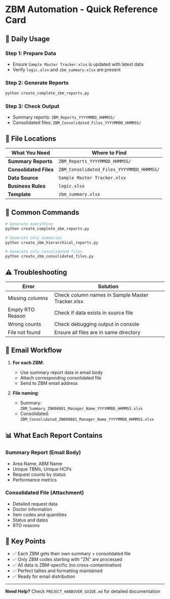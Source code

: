 # ZBM Automation - Quick Reference Card

## 🚀 Daily Usage

### **Step 1: Prepare Data**
- Ensure `Sample Master Tracker.xlsx` is updated with latest data
- Verify `logic.xlsx` and `zbm_summary.xlsx` are present

### **Step 2: Generate Reports**
```bash
python create_complete_zbm_reports.py
```

### **Step 3: Check Output**
- Summary reports: `ZBM_Reports_YYYYMMDD_HHMMSS/`
- Consolidated files: `ZBM_Consolidated_Files_YYYYMMDD_HHMMSS/`

## 📁 File Locations

| What You Need | Where to Find |
|---------------|---------------|
| **Summary Reports** | `ZBM_Reports_YYYYMMDD_HHMMSS/` |
| **Consolidated Files** | `ZBM_Consolidated_Files_YYYYMMDD_HHMMSS/` |
| **Data Source** | `Sample Master Tracker.xlsx` |
| **Business Rules** | `logic.xlsx` |
| **Template** | `zbm_summary.xlsx` |

## 🔧 Common Commands

```bash
# Generate everything
python create_complete_zbm_reports.py

# Generate only summaries
python create_zbm_hierarchical_reports.py

# Generate only consolidated files
python create_zbm_consolidated_files.py
```

## ⚠️ Troubleshooting

| Error | Solution |
|-------|----------|
| Missing columns | Check column names in Sample Master Tracker.xlsx |
| Empty RTO Reason | Check if data exists in source file |
| Wrong counts | Check debugging output in console |
| File not found | Ensure all files are in same directory |

## 📧 Email Workflow

1. **For each ZBM**:
   - Use summary report data in email body
   - Attach corresponding consolidated file
   - Send to ZBM email address

2. **File naming**:
   - Summary: `ZBM_Summary_ZN000881_Manager_Name_YYYYMMDD_HHMMSS.xlsx`
   - Consolidated: `ZBM_Consolidated_ZN000881_Manager_Name_YYYYMMDD_HHMMSS.xlsx`

## 📊 What Each Report Contains

### **Summary Report** (Email Body)
- Area Name, ABM Name
- Unique TBMs, Unique HCPs
- Request counts by status
- Performance metrics

### **Consolidated File** (Attachment)
- Detailed request data
- Doctor information
- Item codes and quantities
- Status and dates
- RTO reasons

## 🎯 Key Points

- ✅ Each ZBM gets their own summary + consolidated file
- ✅ Only ZBM codes starting with "ZN" are processed
- ✅ All data is ZBM-specific (no cross-contamination)
- ✅ Perfect tallies and formatting maintained
- ✅ Ready for email distribution

---
**Need Help?** Check `PROJECT_HANDOVER_GUIDE.md` for detailed documentation

